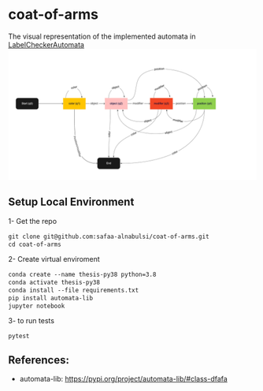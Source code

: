 # coat-of-arms

The visual representation of the implemented automata in [LabelCheckerAutomata](src/label_checker_automata.py)
![alt automata](automata.jpg)

## Setup Local Environment

1- Get the repo

    git clone git@github.com:safaa-alnabulsi/coat-of-arms.git
    cd coat-of-arms

2- Create virtual enviroment

    conda create --name thesis-py38 python=3.8
    conda activate thesis-py38
    conda install --file requirements.txt
    pip install automata-lib
    jupyter notebook

3- to run tests

    pytest


## References:
- automata-lib: https://pypi.org/project/automata-lib/#class-dfafa

